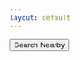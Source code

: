 ```yaml
---
layout: default
---
```



<div class="main-container">

<!--
<script src='https://api.mapbox.com/mapbox.js/plugins/leaflet-locatecontrol/v0.43.0/L.Control.Locate.min.js'></script>
<link href='https://api.mapbox.com/mapbox.js/plugins/leaflet-locatecontrol/v0.43.0/L.Control.Locate.mapbox.css' rel='stylesheet' />
<link href='https://api.mapbox.com/mapbox.js/plugins/leaflet-locatecontrol/v0.43.0/css/font-awesome.min.css' rel='stylesheet' />
-->




<div class="map-container col-xs-12" id="mapid"></div>

<script>

</script>

<div class="info-container col-xs-12">
<div class="inner-container">
<div id="nearbyAndList">
<button class="col-xs-12 nearby-button" id="nearby">Search Nearby</button>
<ul  id="innerContainer">

</ul>
</div>
<div id="moreInfo">

</div>

</div>
</div>
</div>